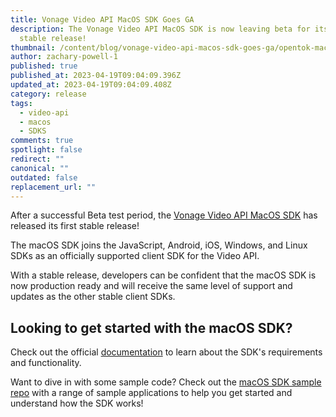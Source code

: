 ```yaml
---
title: Vonage Video API MacOS SDK Goes GA
description: The Vonage Video API MacOS SDK is now leaving beta for its first
  stable release!
thumbnail: /content/blog/vonage-video-api-macos-sdk-goes-ga/opentok-macos.png
author: zachary-powell-1
published: true
published_at: 2023-04-19T09:04:09.396Z
updated_at: 2023-04-19T09:04:09.408Z
category: release
tags:
  - video-api
  - macos
  - SDKS
comments: true
spotlight: false
redirect: ""
canonical: ""
outdated: false
replacement_url: ""
---
```

After a successful Beta test period, the [Vonage Video API MacOS SDK](https://tokbox.com/developer/sdks/mac/) has released its first stable release!

The macOS SDK joins the JavaScript, Android, iOS, Windows, and Linux SDKs as an officially supported client SDK for the Video API. 

With a stable release, developers can be confident that the macOS SDK is now production ready and will receive the same level of support and updates as the other stable client SDKs.

## Looking to get started with the macOS SDK?

Check out the official [documentation](https://tokbox.com/developer/sdks/mac/) to learn about the SDK's requirements and functionality. 

Want to dive in with some sample code? Check out the [macOS SDK sample repo](https://github.com/opentok/opentok-macos-sdk-samples) with a range of sample applications to help you get started and understand how the SDK works!
